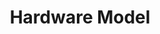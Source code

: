 ---
title: Hardware Model
position: 2.3
type: 
description: The hardware model node defines information about the model, such as dimensions and other general specifications. The hardware model
  has a relationship with the hardware product, which you can use to get more information about hardware.
   
content_markdown: |-
  This query example returns all hardware models.
  
  `MATCH (a:HARDWARE_MODEL) RETURN a.model`
  {: .info}
  
  <br>
  You can get manufacturer data for the hardware model by using the relationships to connect to that node.
  For example, the following query returns five results that include the model, product, and manufacturer.<br>

  <br>
  `MATCH (hw_mod:HARDWARE_MODEL)-[:HAS_A]->(hw_prod:HARDWARE_PRODUCT)-[:HAS_A]->(manu:MANUFACTURER) RETURN hw_mod.model, hw_prod.product, manu.manufacturer LIMIT 5`
  
  <br> 
  The following diagram shows hardware nodes and related software nodes.  
  
  ![API Image](/images/hard_mod.png){:class="img-responsive"} <br>
  
  #### Query Examples <br>
    
  To use the MATCH statements in the following examples, you append the MATCH statement to the following tql endpoint and make a GET request from a API client or use cURL. <br>
  <br>
  `https://v6-1.technopedia.com/tql?q=<MATCH Statement>`

left_code_blocks:
  - code_block: |
      MATCH (n:HARDWARE_MODEL) RETURN n.model, n.cpu_sockets

      RESPONSE SAMPLE

      {
        "results": [
            {
                "n.cpu_sockets": 1,
                "n.model": "24663K0"
            },
            {
                "n.cpu_sockets": 1,
                "n.model": "10AC002CUM"
            },
            {
                "n.cpu_sockets": 1,
                "n.model": "4284GQ5"
            },
            {
                "n.cpu_sockets": 1,
                "n.model": "4180D57"
            },
            {
                "n.cpu_sockets": 1,
                "n.model": "4177RL9"
            },
            {
                "n.cpu_sockets": 1,
                "n.model": "23943S3"
            },
            {
                "n.cpu_sockets": 1,
                "n.model": "17-f110nr"
            }
        ]
      {  

    title: Example one
    language: javascript

    
  - code_block: >-
      MATCH (hw_mod:HARDWARE_MODEL)-[:HAS_A]->(hw_prod:HARDWARE_PRODUCT)-[:HAS_A]->(manu:MANUFACTURER) RETURN hw_mod.model, hw_prod.product, manu.manufacturer LIMIT 5
         
      RESPONSE SAMPLE

      {
        "results": [
            {
                "hw_mod.model": "A1080a-S",
                "hw_prod.product": "Express5800/A1080a Series",
                "manu.manufacturer": "NEC"
            },
            {
                "hw_mod.model": "A1080a-E",
                "hw_prod.product": "Express5800/A1080a Series",
                "manu.manufacturer": "NEC"
            },
            {
                "hw_mod.model": "A1080a-D",
                "hw_prod.product": "Express5800/A1080a Series",
                "manu.manufacturer": "NEC"
            },
            {
                "hw_mod.model": "3125N",
                "hw_prod.product": "Phaser 3125 (Networked)",
                "manu.manufacturer": "Xerox"
            },
            {
                "hw_mod.model": "3125V_N",
                "hw_prod.product": "Phaser 3125 (Networked)",
                "manu.manufacturer": "Xerox"
            }
        ]
      {  

    title: Example two
    language: javascript
  - code_block: |-
      MATCH (mod:HARDWARE_MODEL)-[:HAS_A]->(prod:HARDWARE_PRODUCT) WHERE prod.product CONTAINS "108" RETURN mod.model, prod.product LIMIT 5

      RESPONSE SAMPLE

      {
        "results": [
                {
                    "mod.model": "A1080a-S",
                    "prod.product": "Express5800/A1080a Series"
                },
                {
                    "mod.model": "A1080a-E",
                    "prod.product": "Express5800/A1080a Series"
                },
                {
                    "mod.model": "A1080a-D",
                    "prod.product": "Express5800/A1080a Series"
                },
                {
                    "mod.model": "WAP-4000A",
                    "prod.product": "54/108Mbps Wireless Access Point"
                },
                {
                    "mod.model": "FI9903P",
                    "prod.product": "Outdoor Waterproof IP66 H.264 1080P PnP IP Camera"
                }
        ]
      {  

    title: Example three
    language: javascript

  - code_block: |-
      MATCH (n:HARDWARE_MODEL)-[:HAS_A]->(h:HARDWARE_PRODUCT)-[:BELONGS_TO]->(m:CATEGORY_2)-[:BELONGS_TO]->(w:VERTICAL) RETURN n, h, m, w LIMIT 5

      RESPONSE SAMPLE

      {
        "results": [
            {
                "h.create_date": null,
                "h.desupported_flag": null,
                "h.modified_at": "2011-03-16 09:46:45",
                "h.product": "Express5800/A1080a Series",
                "h.technopedia_id": "f6d32439-001b-4ca7-abb1-cd7627086ade",
                "m.description": "A computer or device on a network that manages network resource",
                "m.label": "Servers",
                "m.technopedia_id": "195fa6b3-7d0f-4317-995f-d3c9f1ae08e7",
                "n.cpu_sockets": 4,
                "n.cpu_url": "http://www.necam.com/docs/?id=6ee81afc-8691-484e-9549-b21b83f6302e",
                "n.created_at": "2010-04-23 11:31:47",
                "n.date_introduced": "3/30/2010",
                "n.desupported_flag": null,
                "n.max_non_operating_humidity": null,
                "n.max_non_operating_temp": null,
                "n.max_operating_temp": null,
                "n.min_non_operating_humidity": null,
                "n.min_non_operating_temp": null,
                "n.min_operating_temp": null,
                "n.model": "A1080a-S",
                "n.modified_at": "2013-10-18 16:54:07",
                "n.technopedia_id": "807bd3dc-2100-4116-a4e2-cbf741e725d4",
                "w.name": "Information and Technology",
                "w.short_name": "IT",
                "w.technopedia_id": "0be7a9ed-b538-4942-b6ce-b9243566305f"
            },
            {
                "h.create_date": null,
                "h.desupported_flag": null,
                "h.modified_at": "2011-03-16 09:46:45",
                "h.product": "Express5800/A1080a Series",
                "h.technopedia_id": "f6d32439-001b-4ca7-abb1-cd7627086ade",
                "m.description": "A computer or device on a network that manages network resource",
                "m.label": "Servers",
                "m.technopedia_id": "195fa6b3-7d0f-4317-995f-d3c9f1ae08e7",
                "n.cpu_sockets": 8,
                "n.cpu_url": "http://www.necam.com/docs/?id=6ee81afc-8691-484e-9549-b21b83f6302e",
                "n.created_at": "2010-04-23 11:32:43",
                "n.date_introduced": "3/30/2010",
                "n.desupported_flag": null,
                "n.max_non_operating_humidity": null,
                "n.max_non_operating_temp": null,
                "n.max_operating_temp": null,
                "n.min_non_operating_humidity": null,
                "n.min_non_operating_temp": null,
                "n.min_operating_temp": null,
                "n.model": "A1080a-E",
                "n.modified_at": "2013-10-18 16:54:22",
                "n.technopedia_id": "5cb93d0e-63d0-43eb-89d8-7d1d25ff4ce5",
                "w.name": "Information and Technology",
                "w.short_name": "IT",
                "w.technopedia_id": "0be7a9ed-b538-4942-b6ce-b9243566305f"
            }
        ]
      {  

    title: Example four
    language: javascript

  - code_block: |-
      MATCH (n:HARDWARE_MODEL)-[:HAS_A]->(h:HARDWARE_PRODUCT)-[e:BELONGS_TO]->(m:CATEGORY_2)-[:BELONGS_TO]->(w:VERTICAL) RETURN n, h, m, w
      
      RESPONSE SAMPLE

      {
        "results": [
            {
                "h.create_date": null,
                "h.desupported_flag": null,
                "h.modified_at": "2011-03-16 09:46:45",
                "h.product": "Express5800/A1080a Series",
                "h.technopedia_id": "f6d32439-001b-4ca7-abb1-cd7627086ade",
                "m.description": "A computer or device on a network that manages network resource",
                "m.label": "Servers",
                "m.technopedia_id": "195fa6b3-7d0f-4317-995f-d3c9f1ae08e7",
                "n.cpu_sockets": 4,
                "n.cpu_url": "http://www.necam.com/docs/?id=6ee81afc-8691-484e-9549-b21b83f6302e",
                "n.created_at": "2010-04-23 11:31:47",
                "n.date_introduced": "3/30/2010",
                "n.desupported_flag": null,
                "n.max_non_operating_humidity": null,
                "n.max_non_operating_temp": null,
                "n.max_operating_temp": null,
                "n.min_non_operating_humidity": null,
                "n.min_non_operating_temp": null,
                "n.min_operating_temp": null,
                "n.model": "A1080a-S",
                "n.modified_at": "2013-10-18 16:54:07",
                "n.technopedia_id": "807bd3dc-2100-4116-a4e2-cbf741e725d4",
                "w.name": "Information and Technology",
                "w.short_name": "IT",
                "w.technopedia_id": "0be7a9ed-b538-4942-b6ce-b9243566305f"
            },
            {
                "h.create_date": null,
                "h.desupported_flag": null,
                "h.modified_at": "2011-03-16 09:46:45",
                "h.product": "Express5800/A1080a Series",
                "h.technopedia_id": "f6d32439-001b-4ca7-abb1-cd7627086ade",
                "m.description": "A computer or device on a network that manages network resource",
                "m.label": "Servers",
                "m.technopedia_id": "195fa6b3-7d0f-4317-995f-d3c9f1ae08e7",
                "n.cpu_sockets": 8,
                "n.cpu_url": "http://www.necam.com/docs/?id=6ee81afc-8691-484e-9549-b21b83f6302e",
                "n.created_at": "2010-04-23 11:32:43",
                "n.date_introduced": "3/30/2010",
                "n.desupported_flag": null,
                "n.max_non_operating_humidity": null,
                "n.max_non_operating_temp": null,
                "n.max_operating_temp": null,
                "n.min_non_operating_humidity": null,
                "n.min_non_operating_temp": null,
                "n.min_operating_temp": null,
                "n.model": "A1080a-E",
                "n.modified_at": "2013-10-18 16:54:22",
                "n.technopedia_id": "5cb93d0e-63d0-43eb-89d8-7d1d25ff4ce5",
                "w.name": "Information and Technology",
                "w.short_name": "IT",
                "w.technopedia_id": "0be7a9ed-b538-4942-b6ce-b9243566305f"
            }
        ]
      {  

    title: Example five
    language: javascript

  - code_block: |-
      curl -G -H "Authorization: Bearer b93477a9-057b-4878-a16b93477a9-057b-4878-a16f-d7f7d1f27a7af-d7f7d1f27a7a" "https://v6-1.technopedia.com/tql"  --data-urlencode' "q=MATCH (h:HARDWARE_MODEL) RETURN h.model"
    title: cURL 
    language: bash
right_code_blocks:
  - code_block: |2
      technopedia_id
      model
      url
      desupported_flag
      cpu_sockets
      cpu_url
      date_introduced
      model_profile
      min height
      max height
      min width
      max width
      min depth
      max depth
      min weight
      max weight
      min_operating_temp
      max_operating_temp
      min_non_operating_temp
      max_non_operating_temp
      min_non_operating_humidity
      max_non_operating_humidity
      min_operating_humidity
      max_operating_humidity
      created_at
      modified_at

    title: Hardware Model Attributes
    language: bash
  - code_block: |2-
      (HARDWARE_MODEL)-[:HAS_A]->(HARDWARE_PRODUCT)

      (HARDWARE_MODEL)-[:HAS_A]->(SUPPORT_STAGE)
      
      (HARDWARE_MODEL)-[:HAS_A]->(SUPPORT_STAGE)-[:HAS_A]->(SUPPORT_POLICY)
    title: Relationships
    language: bash
  - code_block: |2-
      [:HAS_A]->(HARDWARE_PRODUCT)
        no attributes
      
      [:HAS_A]->(SUPPORT_STAGE)
        created_at
        modified_at
        end date


    title: Relationship Attributes
    language: bash
---
